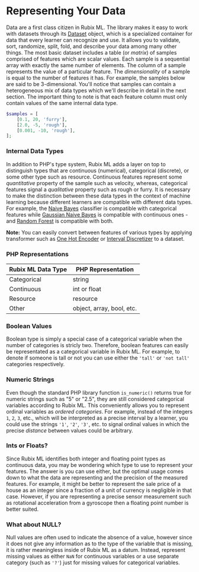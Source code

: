 # Representing Your Data
Data are a first class citizen in Rubix ML. The library makes it easy to work with datasets through its [Dataset](./datasets/api.md) object, which is a specialized container for data that every learner can recognize and use. It allows you to validate, sort, randomize, split, fold, and describe your data among many other things. The most basic dataset includes a table (or *matrix*) of samples comprised of features which are scalar values. Each sample is a sequential array with exactly the same number of elements. The column of a sample represents the value of a particular feature. The *dimensionality* of a sample is equal to the number of features it has. For example, the samples below are said to be 3-dimensional. You'll notice that samples can contain a heterogeneous mix of data types which we'll describe in detail in the next section. The important thing to note is that each feature column must only contain values of the same internal data type.

```php
$samples = [
    [0.1, 20, 'furry'],
    [2.0, -5, 'rough'],
    [0.001, -10, 'rough'],
];
```

### Internal Data Types
In addition to PHP's type system, Rubix ML adds a layer on top to distinguish types that are continuous (numerical), categorical (discrete), or some other type such as resource. Continuous features represent some *quantitative* property of the sample such as velocity, whereas, categorical features signal a *qualitative* property such as rough or furry. It is necessary to make the distinction between these data types in the context of machine learning because different learners are compatible with different data types. For example, the [Naive Bayes](./classifiers/naive-bayes.md) classifier is compatible with categorical features while [Gaussian Naive Bayes](./classifiers/gaussian-naive-bayes.md) is compatible with continuous ones - and [Random Forest](./classifiers/random-forest.md) is compatible with both.

**Note:** You can easily convert between features of various types by applying transformer such as [One Hot Encoder](https://docs.rubixml.com/en/latest/transformers/one-hot-encoder.html) or [Interval Discretizer](https://docs.rubixml.com/en/latest/transformers/interval-discretizer.html) to a dataset.

### PHP Representations
| Rubix ML Data Type | PHP Representation |
|---|---|
| Categorical | string |
| Continuous | int or float |
| Resource | resource |
| Other | object, array, bool, etc. |

### Boolean Values
Boolean type is simply a special case of a categorical variable when the number of categories is stricly two. Therefore, boolean features can easily be representated as a categorical variable in Rubix ML. For example, to denote if someone is tall or not you can use either the `'tall'` or `'not tall'` categories respectively.

### Numeric Strings
Even though the standard PHP library function `is_numeric()` returns true for numeric strings such as "5" or "2.5", they are still considered categorical variables according to Rubix ML. This conveniently allows you to represent ordinal variables as *ordered categories*. For example, instead of the integers `1`, `2`, `3`, etc., which will be interpreted as a precise interval by a learner, you could use the strings `'1'`, `'2'`, `'3'`, etc. to signal ordinal values in which the precise *distance* between values could be arbitrary.

### Ints or Floats?
Since Rubix ML identifies both integer and floating point types as continuous data, you may be wondering which type to use to represent your features. The answer is you can use either, but the optimal usage comes down to what the data are representing and the precision of the measured features. For example, it might be better to represent the sale price of a house as an integer since a fraction of a unit of currency is negligible in that case. However, if you are representing a precise sensor measurement such as rotational acceleration from a gyroscope then a floating point number is better suited.

### What about NULL?
Null values are often used to indicate the absence of a value, however since it does not give any information as to the type of the variable that is missing, it is rather meaningless inside of Rubix ML as a datum. Instead, represent missing values as either `NaN` for continuous variables or a use separate category (such as `'?'`) just for missing values for categorical variables.